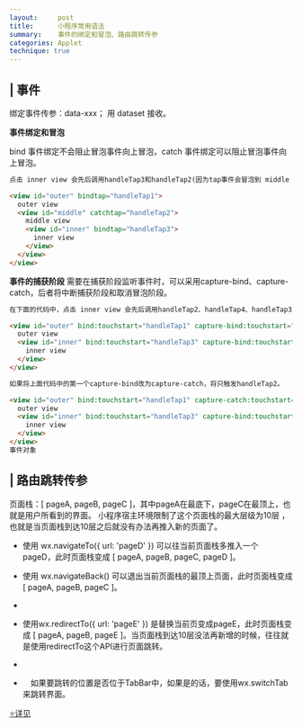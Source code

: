 ```yaml
---
layout:     post
title:      小程序常用语法
summary:    事件的绑定和冒泡、路由跳转传参
categories: Applet
technique: true
---
```



## | 事件

绑定事件传参：data-xxx； 用 dataset 接收。

**事件绑定和冒泡**

bind 事件绑定不会阻止冒泡事件向上冒泡，catch 事件绑定可以阻止冒泡事件向上冒泡。

```html
点击 inner view 会先后调用handleTap3和handleTap2(因为tap事件会冒泡到 middle view，而 middle view 阻止了 tap 事件冒泡，不再向父节点传递)，点击 middle view 会触发handleTap2，点击 outer view 会触发handleTap1。

<view id="outer" bindtap="handleTap1">
  outer view
  <view id="middle" catchtap="handleTap2">
    middle view
    <view id="inner" bindtap="handleTap3">
      inner view
    </view>
  </view>
</view>
```

**事件的捕获阶段**
需要在捕获阶段监听事件时，可以采用capture-bind、capture-catch，后者将中断捕获阶段和取消冒泡阶段。
```html
在下面的代码中，点击 inner view 会先后调用handleTap2、handleTap4、handleTap3、handleTap1。

<view id="outer" bind:touchstart="handleTap1" capture-bind:touchstart="handleTap2">
  outer view
  <view id="inner" bind:touchstart="handleTap3" capture-bind:touchstart="handleTap4">
    inner view
  </view>
</view>

如果将上面代码中的第一个capture-bind改为capture-catch，将只触发handleTap2。

<view id="outer" bind:touchstart="handleTap1" capture-catch:touchstart="handleTap2">
  outer view
  <view id="inner" bind:touchstart="handleTap3" capture-bind:touchstart="handleTap4">
    inner view
  </view>
</view>
事件对象
```

## | 路由跳转传参

页面栈：[ pageA, pageB, pageC ]，其中pageA在最底下，pageC在最顶上，也就是用户所看到的界面。
小程序宿主环境限制了这个页面栈的最大层级为10层 ，也就是当页面栈到达10层之后就没有办法再推入新的页面了。

- 使用 wx.navigateTo({ url: 'pageD' }) 可以往当前页面栈多推入一个 pageD，此时页面栈变成 [ pageA, pageB, pageC, pageD ]。

- 使用 wx.navigateBack() 可以退出当前页面栈的最顶上页面，此时页面栈变成 [ pageA, pageB, pageC ]。
- 
- 使用wx.redirectTo({ url: 'pageE' }) 是替换当前页变成pageE，此时页面栈变成 [ pageA, pageB, pageE ]。当页面栈到达10层没法再新增的时候，往往就是使用redirectTo这个API进行页面跳转。
- 
- 　如果要跳转的位置是否位于TabBar中，如果是的话，要使用wx.switchTab 来跳转界面。


[⭐详见](https://developers.weixin.qq.com/miniprogram/dev/framework/view/wxml/event.html)